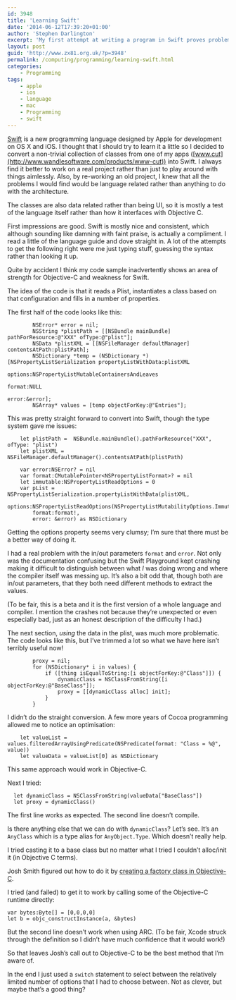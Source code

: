 ```yaml
---
id: 3948
title: 'Learning Swift'
date: '2014-06-12T17:39:20+01:00'
author: 'Stephen Darlington'
excerpt: 'My first attempt at writing a program in Swift proves problematic.'
layout: post
guid: 'http://www.zx81.org.uk/?p=3948'
permalink: /computing/programming/learning-swift.html
categories:
    - Programming
tags:
    - apple
    - ios
    - language
    - mac
    - Programming
    - swift
---
```


[Swift](https://developer.apple.com/swift/) is a new programming language designed by Apple for development on OS X and iOS. I thought that I should try to learn it a little so I decided to convert a non-trivial collection of classes from one of my apps ([www.cut](http://www.wandlesoftware.com/products/www-cut)) into Swift. I always find it better to work on a real project rather than just to play around with things aimlessly. Also, by re-working an old project, I knew that all the problems I would find would be language related rather than anything to do with the architecture.

The classes are also data related rather than being UI, so it is mostly a test of the language itself rather than how it interfaces with Objective C.

First impressions are good. Swift is mostly nice and consistent, which although sounding like damning with faint praise, is actually a compliment. I read a little of the language guide and dove straight in. A lot of the attempts to get the following right were me just typing stuff, guessing the syntax rather than looking it up.

Quite by accident I think my code sample inadvertently shows an area of strength for Objective-C and weakness for Swift.

The idea of the code is that it reads a Plist, instantiates a class based on that configuration and fills in a number of properties.

The first half of the code looks like this:

```
        NSError* error = nil;
        NSString *plistPath = [[NSBundle mainBundle] pathForResource:@"XXX" ofType:@"plist"];
        NSData *plistXML = [[NSFileManager defaultManager] contentsAtPath:plistPath];
        NSDictionary *temp = (NSDictionary *)[NSPropertyListSerialization propertyListWithData:plistXML
                                                                                       options:NSPropertyListMutableContainersAndLeaves
                                                                                        format:NULL
                                                                                         error:&error];
        NSArray* values = [temp objectForKey:@"Entries"];

```

This was pretty straight forward to convert into Swift, though the type system gave me issues:

```
    let plistPath =  NSBundle.mainBundle().pathForResource("XXX", ofType: "plist")
    let plistXML = NSFileManager.defaultManager().contentsAtPath(plistPath)

    var error:NSError? = nil
    var format:CMutablePointer<NSPropertyListFormat>? = nil
    let immutable:NSPropertyListReadOptions = 0
    var pList = NSPropertyListSerialization.propertyListWithData(plistXML,
        options:NSPropertyListReadOptions(NSPropertyListMutabilityOptions.Immutable.toRaw()),
        format:format!,
        error: &error) as NSDictionary

```

Getting the options property seems very clumsy; I’m sure that there must be a better way of doing it.

I had a real problem with the in/out parameters `format` and `error`. Not only was the documentation confusing but the Swift Playground kept crashing making it difficult to distinguish between what *I* was doing wrong and where the compiler itself was messing up. It’s also a bit odd that, though both are in/out parameters, that they both need different methods to extract the values.

(To be fair, this is a beta and it is the first version of a whole language and compiler. I mention the crashes not because they’re unexpected or even especially bad, just as an honest description of the difficulty I had.)

The next section, *using* the data in the plist, was much more problematic. The code looks like this, but I’ve trimmed a lot so what we have here isn’t terribly useful now!

```
        proxy = nil;
        for (NSDictionary* i in values) {
            if ([thing isEqualToString:[i objectForKey:@"Class"]]) {
                dynamicClass = NSClassFromString([i objectForKey:@"BaseClass"]);
                proxy = [[dynamicClass alloc] init];
            }
        }

```

I didn’t do the straight conversion. A few more years of Cocoa programming allowed me to notice an optimisation:

```
    let valueList = values.filteredArrayUsingPredicate(NSPredicate(format: "Class = %@", value))
    let valueData = valueList[0] as NSDictionary

```

This same approach would work in Objective-C.

Next I tried:

```
  let dynamicClass = NSClassFromString(valueData["BaseClass"])
  let proxy = dynamicClass()

```

The first line works as expected. The second line doesn’t compile.

Is there anything else that we can do with `dynamicClass`? Let’s see. It’s an `AnyClass` which is a type alias for `AnyObject.Type`. Which doesn’t really help.

I tried casting it to a base class but no matter what I tried I couldn’t alloc/init it (in Objective C terms).

Josh Smith figured out how to do it by [creating a factory class in Objective-C](http://ijoshsmith.com/2014/06/05/instantiating-classes-by-name-in-swift/).

I tried (and failed) to get it to work by calling some of the Objective-C runtime directly:

```
var bytes:Byte[] = [0,0,0,0]
let b = objc_constructInstance(a, &bytes)

```

But the second line doesn’t work when using ARC. (To be fair, Xcode struck through the definition so I didn’t have much confidence that it would work!)

So that leaves Josh’s call out to Objective-C to be the best method that I’m aware of.

In the end I just used a `switch` statement to select between the relatively limited number of options that I had to choose between. Not as clever, but maybe that’s a good thing?